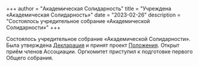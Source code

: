 +++
author = "Академическая Солидарность"
title = "Учреждена «Академическая Солидарность»"
date = "2023-02-26"
description = "Состоялось учредительное собрание «Академической Солидарности»"
+++

Состоялось учредительное собрание «Академической Солидарности». Была утверждена
[Декларация](/declaration/) и принят проект [Положения](/regulation). Открыт
приём членов Ассоциации. Оргкомитет
приступил к подготовке первого Общего собрания.
